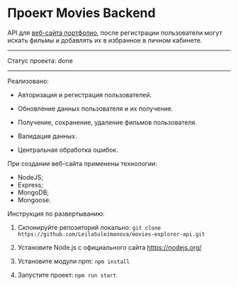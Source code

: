 # Проект Movies Backend

API для [веб-сайта портфолио](https://github.com/LeilaSuleimanova/movies-explorer-frontend.git), после регистрации пользователи могут искать фильмы и добавлять их в избранное в личном кабинете.

---

Статус проекта: done

---

Реализовано:

- Авторизация и регистрация пользователей.

- Обновление данных пользователя и их получение.

- Получение, сохранение, удаление фильмов пользователя.

- Валидация данных.

- Центральная обработка ошибок.

При создании веб-сайта применены технологии:

- NodeJS;
- Express;
- MongoDB;
- Mongoose.

Инструкция по развертыванию:

1. Склонируйте репозиторий локально: `git clone https://github.com/LeilaSuleimanova/movies-explorer-api.git`

2. Установите Node.js с официального сайта https://nodejs.org/

3. Установите модули npm: `npm install`

4. Запустите проект: `npm run start`
